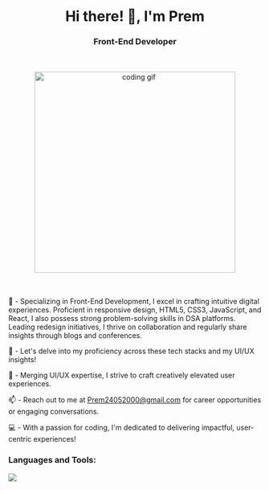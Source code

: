 <h1 align="center"> Hi there! 👋, I'm Prem</h1>
<h3 align="center">Front-End Developer</h3>
<!-- <h3 align="center">Profile Views 👀 </h3>  <img align="center" src="https://profile-counter.glitch.me/prem-24/count.svg" height="50" alt="Profile Views"  /> -->
<br>
<br>
<div align="center">
  <img alt="coding gif" width="400" src="https://cdn.dribbble.com/users/1162077/screenshots/3848914/programmer.gif" />
</div>
<br>
<br>

🚀 - Specializing in Front-End Development, I excel in crafting intuitive digital experiences. Proficient in responsive design, HTML5, CSS3, JavaScript, and React, I also possess strong problem-solving skills in DSA platforms. Leading redesign initiatives, I thrive on collaboration and regularly share insights through blogs and conferences.

💬 - Let's delve into my proficiency across these tech stacks and my UI/UX insights!

🎨 - Merging UI/UX expertise, I strive to craft creatively elevated user experiences.

📫 - Reach out to me at Prem24052000@gmail.com for career opportunities or engaging conversations.

💻 - With a passion for coding, I'm dedicated to delivering impactful, user-centric experiences!

### Languages and Tools:

<img src="https://skillicons.dev/icons?i=html,css,figma,wordpress,github,git,babel,js,react,sass,nodejs,mongodb,prisma,java,netlify" />
